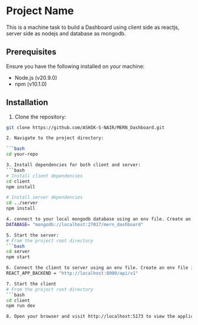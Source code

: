 # Project Name

This is a machine task to build a Dashboard using client side as reactjs, server side as nodejs and database as mongodb.

## Prerequisites

Ensure you have the following installed on your machine:

- Node.js (v20.9.0)
- npm (v10.1.0)

## Installation

1. Clone the repository:

```bash
git clone https://github.com/ASHIK-S-NAIR/MERN_Dashboard.git

2. Navigate to the project directory:

```bash
cd your-repo

3. Install dependencies for both client and server:
```bash
# Install client dependencies
cd client
npm install

# Install server dependencies
cd ../server
npm install

4. connect to your local mongodb database using an env file. Create an env file inside server and add environment value as:
DATABASE= "mongodb://localhost:27017/mern_dashboard"

5. Start the server:
# From the project root directory
```bash
cd server
npm start

6. Connect the client to server using an env file. Create an env file inside client and add environment value as:
REACT_APP_BACKEND = "http://localhost:8000/api/v1"

7. Start the client
# From the project root directory
```bash
cd client
npm run dev

8. Open your browser and visit http://localhost:5173 to view the application.
